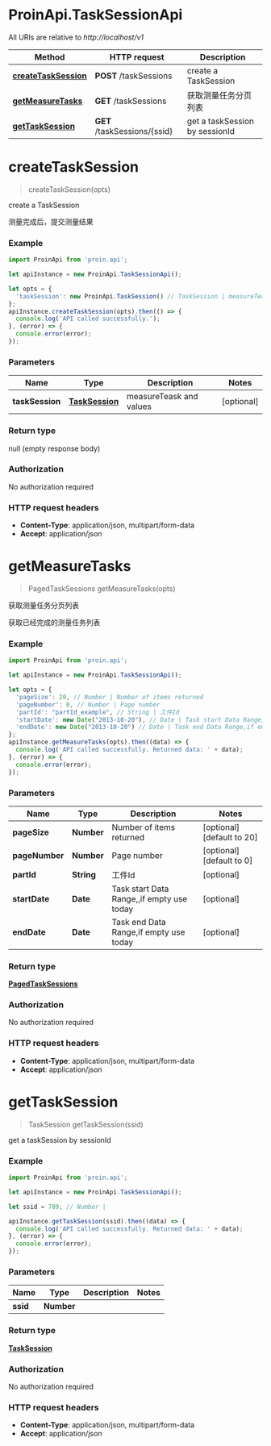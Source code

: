 # ProinApi.TaskSessionApi

All URIs are relative to *http://localhost/v1*

Method | HTTP request | Description
------------- | ------------- | -------------
[**createTaskSession**](TaskSessionApi.md#createTaskSession) | **POST** /taskSessions | create a TaskSession
[**getMeasureTasks**](TaskSessionApi.md#getMeasureTasks) | **GET** /taskSessions | 获取测量任务分页列表
[**getTaskSession**](TaskSessionApi.md#getTaskSession) | **GET** /taskSessions/{ssid} | get a taskSession by sessionId


<a name="createTaskSession"></a>
# **createTaskSession**
> createTaskSession(opts)

create a TaskSession

测量完成后，提交测量结果

### Example
```javascript
import ProinApi from 'proin.api';

let apiInstance = new ProinApi.TaskSessionApi();

let opts = { 
  'taskSession': new ProinApi.TaskSession() // TaskSession | measureTeask and values
};
apiInstance.createTaskSession(opts).then(() => {
  console.log('API called successfully.');
}, (error) => {
  console.error(error);
});

```

### Parameters

Name | Type | Description  | Notes
------------- | ------------- | ------------- | -------------
 **taskSession** | [**TaskSession**](TaskSession.md)| measureTeask and values | [optional] 

### Return type

null (empty response body)

### Authorization

No authorization required

### HTTP request headers

 - **Content-Type**: application/json, multipart/form-data
 - **Accept**: application/json

<a name="getMeasureTasks"></a>
# **getMeasureTasks**
> PagedTaskSessions getMeasureTasks(opts)

获取测量任务分页列表

获取已经完成的测量任务列表

### Example
```javascript
import ProinApi from 'proin.api';

let apiInstance = new ProinApi.TaskSessionApi();

let opts = { 
  'pageSize': 20, // Number | Number of items returned
  'pageNumber': 0, // Number | Page number
  'partId': "partId_example", // String | 工件Id
  'startDate': new Date("2013-10-20"), // Date | Task start Data Range,,if empty use today
  'endDate': new Date("2013-10-20") // Date | Task end Data Range,if empty use today
};
apiInstance.getMeasureTasks(opts).then((data) => {
  console.log('API called successfully. Returned data: ' + data);
}, (error) => {
  console.error(error);
});

```

### Parameters

Name | Type | Description  | Notes
------------- | ------------- | ------------- | -------------
 **pageSize** | **Number**| Number of items returned | [optional] [default to 20]
 **pageNumber** | **Number**| Page number | [optional] [default to 0]
 **partId** | **String**| 工件Id | [optional] 
 **startDate** | **Date**| Task start Data Range,,if empty use today | [optional] 
 **endDate** | **Date**| Task end Data Range,if empty use today | [optional] 

### Return type

[**PagedTaskSessions**](PagedTaskSessions.md)

### Authorization

No authorization required

### HTTP request headers

 - **Content-Type**: application/json, multipart/form-data
 - **Accept**: application/json

<a name="getTaskSession"></a>
# **getTaskSession**
> TaskSession getTaskSession(ssid)

get a taskSession by sessionId

### Example
```javascript
import ProinApi from 'proin.api';

let apiInstance = new ProinApi.TaskSessionApi();

let ssid = 789; // Number | 

apiInstance.getTaskSession(ssid).then((data) => {
  console.log('API called successfully. Returned data: ' + data);
}, (error) => {
  console.error(error);
});

```

### Parameters

Name | Type | Description  | Notes
------------- | ------------- | ------------- | -------------
 **ssid** | **Number**|  | 

### Return type

[**TaskSession**](TaskSession.md)

### Authorization

No authorization required

### HTTP request headers

 - **Content-Type**: application/json, multipart/form-data
 - **Accept**: application/json

